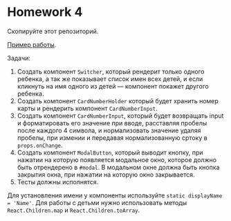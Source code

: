 # Homework 4

Скопируйте этот репозиторий.

[Пример работы](http://5a0ad5aadf99536a88d36117.tycoon-moneys-57286.netlify.com).

Задачи:

1. Создать компонент `Switcher`, который рендерит только одного ребенка, а так же показывает список имен всех детей, и если кликнуть на имя одного из детей — компонент покажет другого ребенка.
2. Создать компонент `CardNumberHolder` который будет хранить номер карты и рендерить компонент `CardNumberInput`.
3. Создать компонент `CardNumberInput`, который будет возвращать input и форматировать его значение при вводе, расставляя пробелы после каждого 4 символа, и нормализовать значение удаляя пробелы, при измении и передавая нормализованную сртоку в `props.onChange`.
4. Создать компонент `ModalButton`, который выводит кнопку, при нажатии на которую появляется модальное окно, которое должно быть отрендерено в `#modal`. В модальном окне должна быть кнопка закрытия окна, при нажатии на которую окно закрывается.
5. Тесты должны исполнятся.

Для установления имени у компоненты используйте ```static displayName = 'Name'```.
Для работы с детьми нужно использовать методы `React.Children.map` и `React.Children.toArray`.


